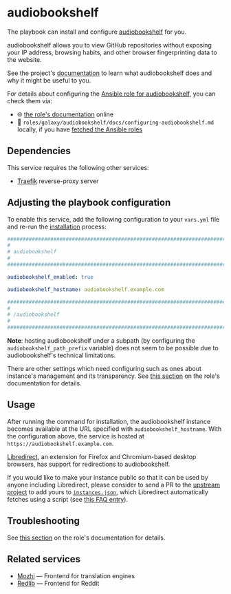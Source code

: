 <!--
SPDX-FileCopyrightText: 2020 - 2024 MDAD project contributors
SPDX-FileCopyrightText: 2020 - 2024 Slavi Pantaleev
SPDX-FileCopyrightText: 2020 Aaron Raimist
SPDX-FileCopyrightText: 2020 Chris van Dijk
SPDX-FileCopyrightText: 2020 Dominik Zajac
SPDX-FileCopyrightText: 2020 Mickaël Cornière
SPDX-FileCopyrightText: 2022 François Darveau
SPDX-FileCopyrightText: 2022 Julian Foad
SPDX-FileCopyrightText: 2022 Warren Bailey
SPDX-FileCopyrightText: 2023 Antonis Christofides
SPDX-FileCopyrightText: 2023 Felix Stupp
SPDX-FileCopyrightText: 2023 Julian-Samuel Gebühr
SPDX-FileCopyrightText: 2023 Pierre 'McFly' Marty
SPDX-FileCopyrightText: 2024 - 2025 Suguru Hirahara

SPDX-License-Identifier: AGPL-3.0-or-later
-->

# audiobookshelf

The playbook can install and configure [audiobookshelf](https://codeberg.org/audiobookshelf/audiobookshelf) for you.

audiobookshelf allows you to view GitHub repositories without exposing your IP address, browsing habits, and other browser fingerprinting data to the website.

See the project's [documentation](https://codeberg.org/audiobookshelf/audiobookshelf/src/branch/dev/README.md) to learn what audiobookshelf does and why it might be useful to you.

For details about configuring the [Ansible role for audiobookshelf](https://codeberg.org/acioustick/ansible-role-audiobookshelf), you can check them via:
- 🌐 [the role's documentation](https://codeberg.org/acioustick/ansible-role-audiobookshelf/src/branch/master/docs/configuring-audiobookshelf.md) online
- 📁 `roles/galaxy/audiobookshelf/docs/configuring-audiobookshelf.md` locally, if you have [fetched the Ansible roles](../installing.md)

## Dependencies

This service requires the following other services:

- [Traefik](traefik.md) reverse-proxy server

## Adjusting the playbook configuration

To enable this service, add the following configuration to your `vars.yml` file and re-run the [installation](../installing.md) process:

```yaml
########################################################################
#                                                                      #
# audiobookshelf                                                       #
#                                                                      #
########################################################################

audiobookshelf_enabled: true

audiobookshelf_hostname: audiobookshelf.example.com

########################################################################
#                                                                      #
# /audiobookshelf                                                      #
#                                                                      #
########################################################################
```

**Note**: hosting audiobookshelf under a subpath (by configuring the `audiobookshelf_path_prefix` variable) does not seem to be possible due to audiobookshelf's technical limitations.

There are other settings which need configuring such as ones about instance's management and its transparency. See [this section](https://codeberg.org/acioustick/ansible-role-audiobookshelf/src/branch/master/docs/configuring-audiobookshelf.md#enable-disable-proxying-non-essential-data) on the role's documentation for details.

## Usage

After running the command for installation, the audiobookshelf instance becomes available at the URL specified with `audiobookshelf_hostname`. With the configuration above, the service is hosted at `https://audiobookshelf.example.com`.

[Libredirect](https://libredirect.github.io/), an extension for Firefox and Chromium-based desktop browsers, has support for redirections to audiobookshelf.

If you would like to make your instance public so that it can be used by anyone including Libredirect, please consider to send a PR to the [upstream project](https://codeberg.org/audiobookshelf/audiobookshelf-instances) to add yours to [`instances.json`](https://codeberg.org/audiobookshelf/audiobookshelf-instances/src/branch/master/instances.json), which Libredirect automatically fetches using a script (see [this FAQ entry](https://libredirect.github.io/faq.html#where_the_hell_are_those_instances_coming_from)).

## Troubleshooting

See [this section](https://codeberg.org/acioustick/ansible-role-audiobookshelf/src/branch/master/docs/configuring-audiobookshelf.md#troubleshooting) on the role's documentation for details.

## Related services

- [Mozhi](mozhi.md) — Frontend for translation engines
- [Redlib](redlib.md) — Frontend for Reddit
